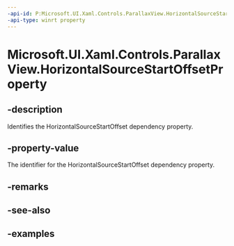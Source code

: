 ```yaml
---
-api-id: P:Microsoft.UI.Xaml.Controls.ParallaxView.HorizontalSourceStartOffsetProperty
-api-type: winrt property
---
```

<!-- Property syntax.
public DependencyProperty HorizontalSourceStartOffsetProperty { get; }
-->

# Microsoft.UI.Xaml.Controls.ParallaxView.HorizontalSourceStartOffsetProperty


## -description

Identifies the HorizontalSourceStartOffset dependency property.


## -property-value

The identifier for the HorizontalSourceStartOffset dependency property.


## -remarks


## -see-also


## -examples


